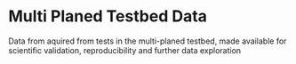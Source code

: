 # Multi Planed Testbed Data

Data from aquired from tests in the multi-planed testbed, made available for scientific validation, reproducibility and further data exploration
